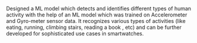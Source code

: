 Designed a ML model which detects and identifies different types of human activity with the help of an ML model which was trained on Accelerometer and Gyro-meter sensor data.  It recognizes various types of activities (like eating, running, climbing stairs, reading a book , etc) and can be further developed for sophisticated use cases in smartwatches.
